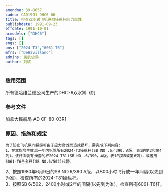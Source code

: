 ```yaml
---
amendno: 39-0657  
cadno: CAD1991-DHC6-06  
title: 检查双水獭飞机纵向操纵杆应力腐蚀  
publishdate: 1991-09-23  
effdate: 1991-10-01  
acmodels: ["DHC6"]  
tags: []  
engs: []  
pns: ["2024-T3","6061-T6"]  
mfrs: ["DeHavilland"]  
admins: 民航总局  
author: 刘琥  
---
```

  
### 适用范围  
所有德哈维兰德公司生产的DHC-6双水獭飞机  
  
<!--more-->  
### 参考文件
加拿大民航局 AD CF-80-03R1  
  
### 原因、措施和规定  
    为了防止飞机纵向操纵杆由于应力腐蚀而造成损坏，需完成下列内容:  
    1、在本指令生效后一年内拆除所有2024-T3操纵杆(SB NO .6／390，A版，表1的第2和第4列)。该杆由装有滑套的杆2024-T81(SB NO .6/390，A版，表1的第5或第6列)，或者用6061-T6合金杆(SB NO.6/502)代替。  
2、按照1980年6月9日的SB NO.6/390 A版，以800小时飞行或一年间隔(以先到为准)，检查所有的2024-T81操纵杆。  
    3、按照SB 6/502，2400小时或2年的间隔(以先到为准)，检查所有6061-T6杆。  
